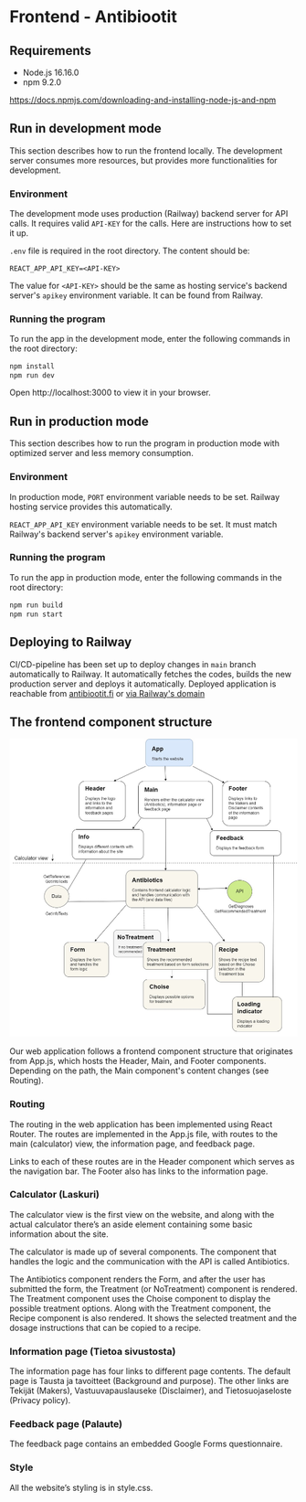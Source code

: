 # Frontend - Antibiootit

## Requirements

- Node.js 16.16.0
- npm 9.2.0

https://docs.npmjs.com/downloading-and-installing-node-js-and-npm

## Run in development mode

This section describes how to run the frontend locally. The development server consumes more resources, but provides more functionalities for development.
### Environment

The development mode uses production (Railway) backend server for API calls. It requires valid `API-KEY` for the calls. Here are instructions how to set it up.

`.env` file is required in the root directory. The content should be:

```
REACT_APP_API_KEY=<API-KEY>
```
The value for `<API-KEY>` should be the same as hosting service's backend server's `apikey` environment variable. It can be found from Railway.

### Running the program

To run the app in the development mode, enter the following commands in the root directory:

```
npm install
npm run dev
```
Open http://localhost:3000 to view it in your browser.

## Run in production mode

This section describes how to run the program in production mode with optimized server and less memory consumption.

### Environment
In production mode, `PORT` environment variable needs to be set. Railway hosting service provides this automatically.

`REACT_APP_API_KEY` environment variable needs to be set. It must match Railway's backend server's `apikey` environment variable. 

### Running the program
To run the app in production mode, enter the following commands in the root directory:
```
npm run build
npm run start
```

## Deploying to Railway
CI/CD-pipeline has been set up to deploy changes in `main` branch automatically to Railway. It automatically fetches the codes, builds the new production server and deploys it automatically. Deployed application is reachable from [antibiootit.fi](antibiootit.fi) or [via Railway's domain](frontend-production-a67f.up.railway.app)

## The frontend component structure

![Image of the component structure](./components.jpg)

Our web application follows a frontend component structure that originates from App.js, which hosts the Header, Main, and Footer components. Depending on the path, the Main component's content changes (see Routing).

### Routing
The routing in the web application has been implemented using React Router. The routes are implemented in the App.js file, with routes to the main (calculator) view, the information page, and feedback page.

Links to each of these routes are in the Header component which serves as the navigation bar. The Footer also has links to the information page.
### Calculator (Laskuri)
The calculator view is the first view on the website, and along with the actual calculator there’s an aside element containing some basic information about the site.

The calculator is made up of several components. The component that handles the logic and the communication with the API is called Antibiotics.

The Antibiotics component renders the Form, and after the user has submitted the form, the Treatment (or NoTreatment) component is rendered. The Treatment component uses the Choise component to display the possible treatment options. Along with the Treatment component, the Recipe component is also rendered. It shows the selected treatment and the dosage instructions that can be copied to a recipe.
### Information page (Tietoa sivustosta)
The information page has four links to different page contents. The default page is Tausta ja tavoitteet (Background and purpose). The other links are Tekijät (Makers), Vastuuvapauslauseke (Disclaimer), and Tietosuojaseloste (Privacy policy). 
### Feedback page (Palaute)
The feedback page contains an embedded Google Forms questionnaire.
### Style
All the website’s styling is in style.css.
